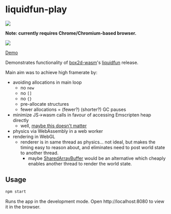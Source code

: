 # liquidfun-play

<p>
    <a href="https://twitter.com/intent/follow?screen_name=Birchlabs">
        <img src="https://img.shields.io/twitter/follow/Birchlabs.svg?style=social&logo=twitter"/>
    </a>
</p>

**Note: currently requires Chrome/Chromium-based browser.**

![](https://birchlabs.co.uk/box2d-wasm-liquidfun/liquidfun.gif)

[Demo](https://birchlabs.co.uk/box2d-wasm-liquidfun/)

Demonstrates functionality of [box2d-wasm](https://github.com/Birch-san/box2d-wasm)'s [liquidfun](https://github.com/Birch-san/box2d-wasm/releases/tag/v4.0.0-liquidfun.0) release.

Main aim was to achieve high framerate by:

- avoiding allocations in main loop
  - no `new`
  - no `[]`
  - no `{}`
  - pre-allocate structures
  - fewer allocations = (fewer?) (shorter?) GC pauses
- minimize JS->wasm calls in favour of accessing Emscripten heap directly
  - well, [maybe this doesn't matter](https://hacks.mozilla.org/2018/10/calls-between-javascript-and-webassembly-are-finally-fast-%F0%9F%8E%89/)
- physics via WebAssembly in a web worker
- rendering in WebGL
  - renderer is in same thread as physics… not ideal, but makes the timing easy to reason about, and eliminates need to post world state to another thread.
    - maybe [SharedArrayBuffer](https://developer.mozilla.org/en-US/docs/Web/JavaScript/Reference/Global_Objects/SharedArrayBuffer) would be an alternative which cheaply enables another thread to render the world state.

## Usage

```bash
npm start
```

Runs the app in the development mode.
Open http://localhost:8080 to view it in the browser.
